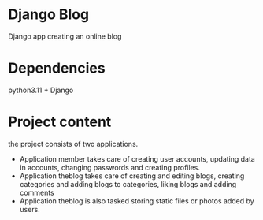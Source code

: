 # Django Blog

 
Django app creating an online blog


# Dependencies

python3.11 + Django 

# Project content

the project consists of two applications. 

- Application member takes care of creating user accounts, updating data in accounts, changing passwords and creating profiles.
- Application theblog takes care of creating and editing blogs, creating categories and adding blogs to categories, liking blogs and adding comments
- Application theblog is also tasked storing static files or photos added by users.
